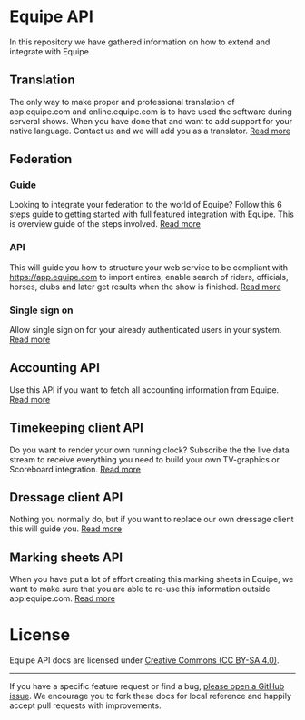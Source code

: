 # Equipe API

In this repository we have gathered information on how to extend and integrate with Equipe.

## Translation

The only way to make proper and professional translation of app.equipe.com and online.equipe.com is to have used the software during serveral shows. When you have done that and want to add support for your native language. Contact us and we will add you as a translator. [Read more](http://api-docs.equipe.com/#moretranslation)

## Federation

### Guide

Looking to integrate your federation to the world of Equipe? Follow this 6 steps guide to getting started with full featured integration with Equipe. This is overview guide of the steps involved. [Read more](http://api-docs.equipe.com/#federation_apiguide)

### API

This will guide you how to structure your web service to be compliant with https://app.equipe.com to import entires, enable search of riders, officials, horses, clubs and later get results when the show is finished. [Read more](http://api-docs.equipe.com)

### Single sign on

Allow single sign on for your already authenticated users in your system. [Read more](http://api-docs.equipe.com/#federation_apisingle_sign_on)

## Accounting API

Use this API if you want to fetch all accounting information from Equipe. [Read more](ACCOUNTING.md)

## Timekeeping client API

Do you want to render your own running clock? Subscribe the the live data stream to receive everything you need to build your own TV-graphics or Scoreboard integration. [Read more](TIMEKEEPING_CLIENT.md)

## Dressage client API

Nothing you normally do, but if you want to replace our own dressage client this will guide you. [Read more](DRESSAGE_CLIENT.md)

## Marking sheets API

When you have put a lot of effort creating this marking sheets in Equipe, we want to make sure that you are able to re-use this information outside app.equipe.com. [Read more](MARKING_SHEET.md)

# License

Equipe API docs are licensed under [Creative Commons (CC BY-SA 4.0)](http://creativecommons.org/licenses/by-sa/4.0/).

---

If you have a specific feature request or find a bug, [please open a GitHub issue](https://github.com/equipe/equipe_api/issues/new). We encourage you to fork these docs for local reference and happily accept pull requests with improvements.

